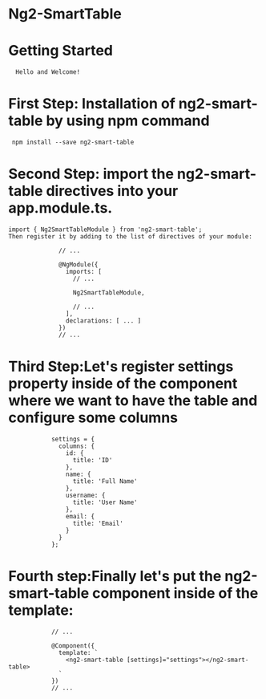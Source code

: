 # Ng2-SmartTable 
# Getting Started
      Hello and Welcome! 

# First Step: Installation of ng2-smart-table by using npm command   
     npm install --save ng2-smart-table
     
# Second Step: import the ng2-smart-table directives into your app.module.ts. 
    import { Ng2SmartTableModule } from 'ng2-smart-table';
    Then register it by adding to the list of directives of your module: 
        
                  // ...

                  @NgModule({
                    imports: [
                      // ...

                      Ng2SmartTableModule,

                      // ...
                    ],
                    declarations: [ ... ]
                  })
                  // ...

# Third Step:Let's register settings property inside of the component where we want to have the table and configure some columns
                settings = {
                  columns: {
                    id: {
                      title: 'ID'
                    },
                    name: {
                      title: 'Full Name'
                    },
                    username: {
                      title: 'User Name'
                    },
                    email: {
                      title: 'Email'
                    }
                  }
                };
                
 # Fourth step:Finally let's put the ng2-smart-table component inside of the template: 

                // ...

                @Component({
                  template: `
                    <ng2-smart-table [settings]="settings"></ng2-smart-table>
                  `
                })
                // ...


   
    
  
    
